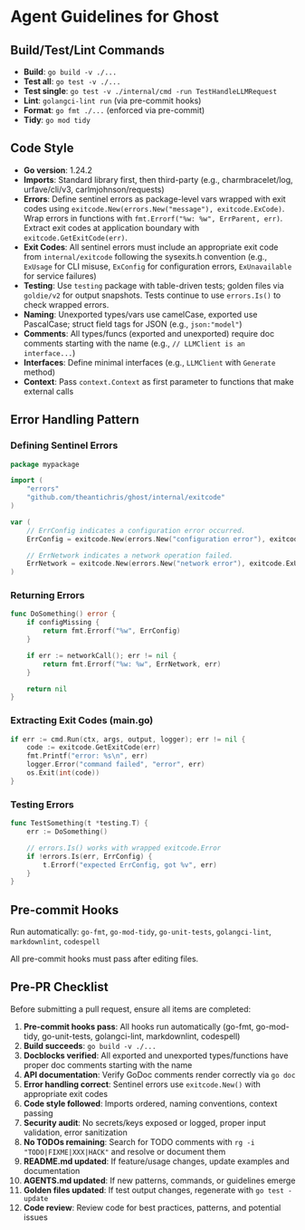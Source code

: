 # Agent Guidelines for Ghost

## Build/Test/Lint Commands

- **Build**: `go build -v ./...`
- **Test all**: `go test -v ./...`
- **Test single**: `go test -v ./internal/cmd -run TestHandleLLMRequest`
- **Lint**: `golangci-lint run` (via pre-commit hooks)
- **Format**: `go fmt ./...` (enforced via pre-commit)
- **Tidy**: `go mod tidy`

## Code Style

- **Go version**: 1.24.2
- **Imports**: Standard library first, then third-party (e.g.,
  charmbracelet/log, urfave/cli/v3, carlmjohnson/requests)
- **Errors**: Define sentinel errors as package-level vars wrapped with exit
  codes using `exitcode.New(errors.New("message"), exitcode.ExCode)`. Wrap
  errors in functions with `fmt.Errorf("%w: %w", ErrParent, err)`. Extract exit
  codes at application boundary with `exitcode.GetExitCode(err)`.
- **Exit Codes**: All sentinel errors must include an appropriate exit code from
  `internal/exitcode` following the sysexits.h convention (e.g., `ExUsage` for
  CLI misuse, `ExConfig` for configuration errors, `ExUnavailable` for service
  failures)
- **Testing**: Use `testing` package with table-driven tests; golden files via
  `goldie/v2` for output snapshots. Tests continue to use `errors.Is()` to
  check wrapped errors.
- **Naming**: Unexported types/vars use camelCase, exported use PascalCase;
  struct field tags for JSON (e.g., `json:"model"`)
- **Comments**: All types/funcs (exported and unexported) require doc comments
  starting with the name (e.g., `// LLMClient is an interface...`)
- **Interfaces**: Define minimal interfaces (e.g., `LLMClient` with `Generate`
  method)
- **Context**: Pass `context.Context` as first parameter to functions that make
  external calls

## Error Handling Pattern

### Defining Sentinel Errors

```go
package mypackage

import (
    "errors"
    "github.com/theantichris/ghost/internal/exitcode"
)

var (
    // ErrConfig indicates a configuration error occurred.
    ErrConfig = exitcode.New(errors.New("configuration error"), exitcode.ExConfig)

    // ErrNetwork indicates a network operation failed.
    ErrNetwork = exitcode.New(errors.New("network error"), exitcode.ExUnavailable)
)
```

### Returning Errors

```go
func DoSomething() error {
    if configMissing {
        return fmt.Errorf("%w", ErrConfig)
    }

    if err := networkCall(); err != nil {
        return fmt.Errorf("%w: %w", ErrNetwork, err)
    }

    return nil
}
```

### Extracting Exit Codes (main.go)

```go
if err := cmd.Run(ctx, args, output, logger); err != nil {
    code := exitcode.GetExitCode(err)
    fmt.Printf("error: %s\n", err)
    logger.Error("command failed", "error", err)
    os.Exit(int(code))
}
```

### Testing Errors

```go
func TestSomething(t *testing.T) {
    err := DoSomething()

    // errors.Is() works with wrapped exitcode.Error
    if !errors.Is(err, ErrConfig) {
        t.Errorf("expected ErrConfig, got %v", err)
    }
}
```

## Pre-commit Hooks

Run automatically: `go-fmt`, `go-mod-tidy`, `go-unit-tests`, `golangci-lint`,
`markdownlint`, `codespell`

All pre-commit hooks must pass after editing files.

## Pre-PR Checklist

Before submitting a pull request, ensure all items are completed:

1. **Pre-commit hooks pass**: All hooks run automatically (go-fmt, go-mod-tidy,
 go-unit-tests, golangci-lint, markdownlint, codespell)
2. **Build succeeds**: `go build -v ./...`
3. **Docblocks verified**: All exported and unexported types/functions have
 proper doc comments starting with the name
4. **API documentation**: Verify GoDoc comments render correctly via `go doc`
5. **Error handling correct**: Sentinel errors use `exitcode.New()` with appropriate
 exit codes
6. **Code style followed**: Imports ordered, naming conventions, context passing
7. **Security audit**: No secrets/keys exposed or logged, proper input validation,
 error sanitization
8. **No TODOs remaining**: Search for TODO comments with `rg -i "TODO|FIXME|XXX|HACK"`
 and resolve or document them
9. **README.md updated**: If feature/usage changes, update examples and documentation
10. **AGENTS.md updated**: If new patterns, commands, or guidelines emerge
11. **Golden files updated**: If test output changes, regenerate with
 `go test -update`
12. **Code review**: Review code for best practices, patterns, and potential issues
